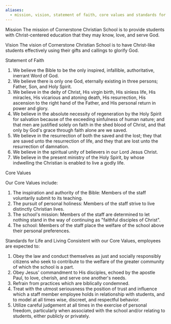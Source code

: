 ```yaml
---
aliases:
  - mission, vision, statement of faith, core values and standards for life and living
---
```


Mission
The mission of Cornerstone Christian School is to provide students with Christ-centered education that they may know, love, and serve God.

Vision
The vision of Cornerstone Christian School is to have Christ-like students effectively using their gifts and callings to glorify God.

Statement of Faith
1. We believe the Bible to be the only inspired, infallible, authoritative, inerrant Word of God.
2. We believe there is only one God, eternally existing in three persons; Father, Son, and Holy Spirit.
3. We believe in the deity of Christ, His virgin birth, His sinless life, His miracles, His vicarious and atoning death, His resurrection, His ascension to the right hand of the Father, and His personal return in power and glory.
4. We believe in the absolute necessity of regeneration by the Holy Spirit for salvation because of the exceeding sinfulness of human nature; and that men are justified solely on faith in the shed blood of Christ, and that only by God's grace through faith alone are we saved.
5. We believe in the resurrection of both the saved and the lost; they that are saved unto the resurrection of life, and they that are lost unto the resurrection of damnation.
6. We believe in the spiritual unity of believers in our Lord Jesus Christ.
7. We believe in the present ministry of the Holy Spirit, by whose indwelling the Christian is enabled to live a godly life.

Core Values

Our Core Values include:
1. The inspiration and authority of the Bible: Members of the staff voluntarily submit to its teaching.
2. The pursuit of personal holiness: Members of the staff strive to live distinctly Christian lives.
3. The school's mission: Members of the staff are determined to let nothing stand in the way of continuing as "faithful disciples of Christ".
4. The school: Members of the staff place the welfare of the school above their personal preferences.

Standards for Life and Living
Consistent with our Core Values, employees are expected to:
1. Obey the law and conduct themselves as just and socially responsibly citizens who seek to contribute to the welfare of the greater community of which the school is a part.
2. Obey Jesus' commandment to His disciples, echoed by the apostle Paul, to love, cherish, and serve one another's needs.
3. Refrain from practices which are biblically condemned.
4. Treat with the utmost seriousness the position of trust and influence which a staff member employee holds in relationship with students, and to model at all times wise, discreet, and respectful behavior.
5. Utilize careful judgement at all times in the exercise of personal freedom, particularly when associated with the school and/or relating to students, either publicly or privately.